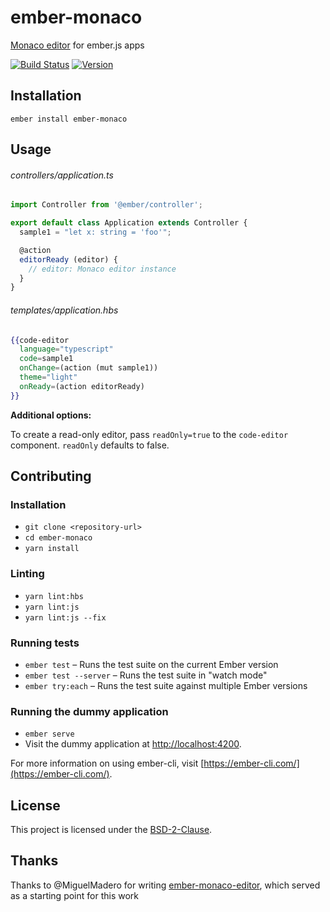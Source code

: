 # ember-monaco

[Monaco editor](https://github.com/Microsoft/monaco-editor) for ember.js apps

[![Build Status](https://travis-ci.org/mike-north/ember-monaco.svg?branch=master)](https://travis-ci.org/mike-north/ember-monaco)
[![Version](https://img.shields.io/npm/v/ember-monaco.svg)](https://www.npmjs.com/package/ember-monaco)

## Installation

```
ember install ember-monaco
```

## Usage

###### controllers/application.ts

```ts
import Controller from '@ember/controller';

export default class Application extends Controller {
  sample1 = "let x: string = 'foo'";

  @action
  editorReady (editor) {
    // editor: Monaco editor instance
  }
}
```

###### templates/application.hbs

```hbs
{{code-editor
  language="typescript"
  code=sample1
  onChange=(action (mut sample1))
  theme="light"
  onReady=(action editorReady)
}}
```

**Additional options:**

To create a read-only editor, pass `readOnly=true` to the `code-editor` component.
`readOnly` defaults to false.

## Contributing

### Installation

- `git clone <repository-url>`
- `cd ember-monaco`
- `yarn install`

### Linting

- `yarn lint:hbs`
- `yarn lint:js`
- `yarn lint:js --fix`

### Running tests

- `ember test` – Runs the test suite on the current Ember version
- `ember test --server` – Runs the test suite in "watch mode"
- `ember try:each` – Runs the test suite against multiple Ember versions

### Running the dummy application

- `ember serve`
- Visit the dummy application at [http://localhost:4200](http://localhost:4200).

For more information on using ember-cli, visit [https://ember-cli.com/](https://ember-cli.com/).

## License

This project is licensed under the [BSD-2-Clause](LICENSE.md).

## Thanks

Thanks to @MiguelMadero for writing [ember-monaco-editor](https://github.com/MiguelMadero/ember-monaco-editor), which served as a starting point for this work
